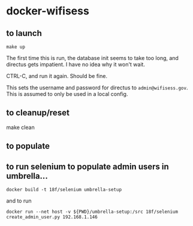 # docker-wifisess

## to launch

```
make up
```

The first time this is run, the database init seems to take too long, and directus gets impatient. I have no idea why it won't wait.

CTRL-C, and run it again. Should be fine.

This sets the username and password for directus to `admin@wifisess.gov`. This is assumed to only be used in a local config.

## to cleanup/reset

make clean

## to populate

## to run selenium to populate admin users in umbrella...

```
docker build -t 18f/selenium umbrella-setup
```

and to run

```
docker run --net host -v ${PWD}/umbrella-setup:/src 18f/selenium create_admin_user.py 192.168.1.146
```
